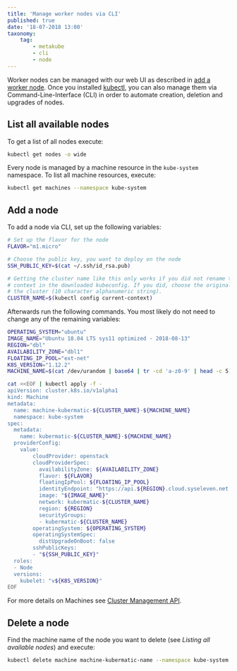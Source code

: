 ```yaml
---
title: 'Manage worker nodes via CLI'
published: true
date: '18-07-2018 13:00'
taxonomy:
    tag:
        - metakube
        - cli
        - node
---
```


Worker nodes can be managed with our web UI as described in [add a worker node](../08.add-a-worker-node/default.en.md). Once you installed [kubectl](../07.using-kubectl/default.en.md), you can also manage them via Command-Line-Interface (CLI) in order to automate creation, deletion and upgrades of nodes.

## List all available nodes

To get a list of all nodes execute:

```bash
kubectl get nodes -o wide
```

Every node is managed by a machine resource in the `kube-system` namespace. To list all machine resources, execute:

```bash
kubectl get machines --namespace kube-system
```

## Add a node

To add a node via CLI, set up the following variables:

```bash
# Set up the flavor for the node
FLAVOR="m1.micro"

# Choose the public key, you want to deploy on the node
SSH_PUBLIC_KEY=$(cat ~/.ssh/id_rsa.pub)

# Getting the cluster name like this only works if you did not rename the
# context in the downloaded kubeconfig. If you did, choose the original name of
# the cluster (10 character alphanumeric string).
CLUSTER_NAME=$(kubectl config current-context)
```

Afterwards run the following commands. You most likely do not need to change any of the remaining variables:

```bash
OPERATING_SYSTEM="ubuntu"
IMAGE_NAME="Ubuntu 18.04 LTS sys11 optimized - 2018-08-13"
REGION="dbl"
AVAILABILITY_ZONE="dbl1"
FLOATING_IP_POOL="ext-net"
K8S_VERSION="1.12.2"
MACHINE_NAME=$(cat /dev/urandom | base64 | tr -cd 'a-z0-9' | head -c 5)

cat <<EOF | kubectl apply -f -
apiVersion: cluster.k8s.io/v1alpha1
kind: Machine
metadata:
  name: machine-kubermatic-${CLUSTER_NAME}-${MACHINE_NAME}
  namespace: kube-system
spec:
  metadata:
    name: kubermatic-${CLUSTER_NAME}-${MACHINE_NAME}
  providerConfig:
    value:
        cloudProvider: openstack
        cloudProviderSpec:
          availabilityZone: ${AVAILABILITY_ZONE}
          flavor: ${FLAVOR}
          floatingIpPool: ${FLOATING_IP_POOL}
          identityEndpoint: "https://api.${REGION}.cloud.syseleven.net:5000/v3"
          image: "${IMAGE_NAME}"
          network: kubermatic-${CLUSTER_NAME}
          region: ${REGION}
          securityGroups:
          - kubermatic-${CLUSTER_NAME}
        operatingSystem: ${OPERATING_SYSTEM}
        operatingSystemSpec:
          distUpgradeOnBoot: false
        sshPublicKeys:
        - "${SSH_PUBLIC_KEY}"
  roles:
  - Node
  versions:
    kubelet: "v${K8S_VERSION}"
EOF
```

For more details on Machines see [Cluster Management API](../../02.Documentation/12.cluster-api/default.en.md).

## Delete a node

Find the machine name of the node you want to delete (see _Listing all available nodes_) and execute:

```bash
kubectl delete machine machine-kubermatic-name --namespace kube-system
```
